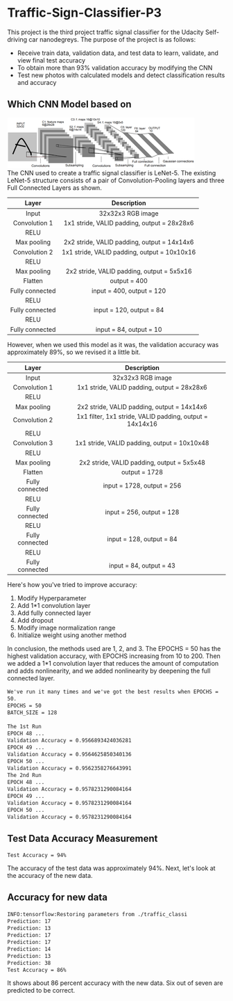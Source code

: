 # Traffic-Sign-Classifier-P3
This project is the third project traffic signal classifier for the Udacity Self-driving car nanodegreys. The purpose of the project is as follows:
- Receive train data, validation data, and test data to learn, validate, and view final test accuracy
- To obtain more than 93% validation accuracy by modifying the CNN
- Test new photos with calculated models and detect classification results and accuracy

## Which CNN Model based on
![lenet](image/lenet.png)  
The CNN used to create a traffic signal classifier is LeNet-5. The existing LeNet-5 structure consists of a pair of Convolution-Pooling layers and three Full Connected Layers as shown.

| Layer         		|     Description	        					|
|:---------------------:|:---------------------------------------------:|
| Input         		| 32x32x3 RGB image   							|
| Convolution 1     	| 1x1 stride, VALID padding, output = 28x28x6 	|
| RELU					|												|
| Max pooling	      	| 2x2 stride, VALID padding, output = 14x14x6   |
| Convolution 2  	    | 1x1 stride, VALID padding, output = 10x10x16  |
| RELU					|												|
| Max pooling	      	| 2x2 stride, VALID padding, output = 5x5x16    |
| Flatten				| output = 400									|
| Fully connected		| input = 400, output = 120       	            |
| RELU					|												|
| Fully connected		| input = 120, output = 84       	            |
| RELU					|												|
| Fully connected		| input = 84, output = 10       	            |

However, when we used this model as it was, the validation accuracy was approximately 89%, so we revised it a little bit.

| Layer         		|     Description	        					|
|:---------------------:|:---------------------------------------------:|
| Input         		| 32x32x3 RGB image   							|
| Convolution 1     	| 1x1 stride, VALID padding, output = 28x28x6 	|
| RELU					|												|
| Max pooling	      	| 2x2 stride, VALID padding, output = 14x14x6   |
| Convolution 2     	| 1x1 filter, 1x1 stride, VALID padding, output = 14x14x16 	|
| RELU					|												|
| Convolution 3  	    | 1x1 stride, VALID padding, output = 10x10x48  |
| RELU					|												|
| Max pooling	      	| 2x2 stride, VALID padding, output = 5x5x48    |
| Flatten				| output = 1728									|
| Fully connected		| input = 1728, output = 256       	            |
| RELU					|												|
| Fully connected		| input = 256, output = 128       	            |
| RELU					|												|
| Fully connected		| input = 128, output = 84       	            |
| RELU					|												|
| Fully connected		| input = 84, output = 43       	            |

Here's how you've tried to improve accuracy:
1. Modify Hyperparameter
1. Add 1*1 convolution layer
1. Add fully connected layer
1. Add dropout
1. Modify image normalization range
1. Initialize weight using another method

In conclusion, the methods used are 1, 2, and 3. The EPOCHS = 50 has the highest validation accuracy, with EPOCHS increasing from 10 to 200. Then we added a 1*1 convolution layer that reduces the amount of computation and adds nonlinearity, and we added nonlinearity by deepening the full connected layer.
```
We've run it many times and we've got the best results when EPOCHS = 50.
EPOCHS = 50  
BATCH_SIZE = 128  

The 1st Run
EPOCH 48 ...  
Validation Accuracy = 0.9566893424036281
EPOCH 49 ...  
Validation Accuracy = 0.9564625850340136
EPOCH 50 ...  
Validation Accuracy = 0.9562358276643991
The 2nd Run
EPOCH 48 ...  
Validation Accuracy = 0.9578231290084164
EPOCH 49 ...  
Validation Accuracy = 0.9578231290084164
EPOCH 50 ...  
Validation Accuracy = 0.9578231290084164
```

## Test Data Accuracy Measurement
```
Test Accuracy = 94%
```
The accuracy of the test data was approximately 94%. Next, let's look at the accuracy of the new data.

## Accuracy for new data
```
INFO:tensorflow:Restoring parameters from ./traffic_classi
Prediction: 17
Prediction: 13
Prediction: 17
Prediction: 17
Prediction: 14
Prediction: 13
Prediction: 38
Test Accuracy = 86%
```
It shows about 86 percent accuracy with the new data. Six out of seven are predicted to be correct.
